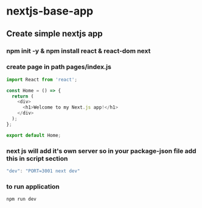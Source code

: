 # nextjs-base-app

## Create simple nextjs app

### npm init -y & npm install react & react-dom next

### create page in path pages/index.js

```js
import React from 'react';

const Home = () => {
  return (
    <div>
      <h1>Welcome to my Next.js app!</h1>
    </div>
  );
};

export default Home;
```

### next js will add it's own server so in your package-json file add this in script section

```js
"dev": "PORT=3001 next dev"
```
### to run application

```console
npm run dev
```
